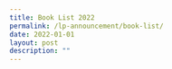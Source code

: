 ```yaml
---
title: Book List 2022
permalink: /lp-announcement/book-list/
date: 2022-01-01
layout: post
description: ""
---
```

